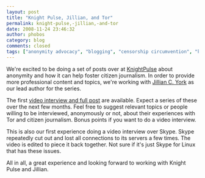 ```yaml
---
layout: post
title: "Knight Pulse, Jillian, and Tor"
permalink: knight-pulse,-jillian,-and-tor
date: 2008-11-24 23:46:32
author: phobos
category: blog
comments: closed
tags: ["anonymity advocacy", "blogging", "censorship circumvention", "knight pulse", "video interviews"]
---
```


We're excited to be doing a set of posts over at [KnightPulse](http://www.knightpulse.org) about anonymity and how it can help foster citizen journalism. In order to provide more professional content and topics, we're working with [Jillian C. York](http://jilliancyork.com/) as our lead author for the series.

The first [video interview and full post](http://www.knightpulse.org/blog/08/11/24/why-browse-internet-anonymously) are available. Expect a series of these over the next few months. Feel free to suggest relevant topics or people willing to be interviewed, anonymously or not, about their experiences with Tor and citizen journalism. Bonus points if you want to do a video interview.

This is also our first experience doing a video interview over Skype. Skype repeatedly cut out and lost all connections to its servers a few times. The video is edited to piece it back together. Not sure if it's just Skype for Linux that has these issues.

All in all, a great experience and looking forward to working with Knight Pulse and Jillian.
